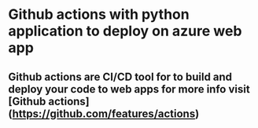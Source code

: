 # Github actions with python application to deploy on azure web app

## Github actions are CI/CD tool for to build and deploy your code to web apps for more info visit [Github actions] (https://github.com/features/actions)
